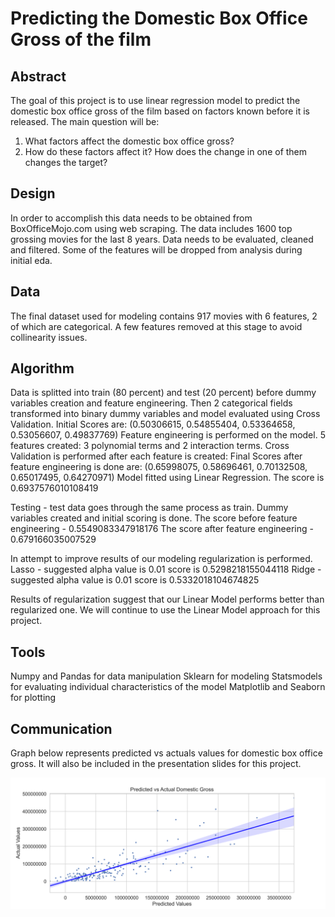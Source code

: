 # Predicting the Domestic Box Office Gross of the film

## Abstract

The goal of this project is to use linear regression model to predict the domestic box office gross of the film based on factors known before it is released. 
The main question will be:
1. What factors affect the domestic box office gross?
2. How do these factors affect it? How does the change in one of them changes the target?

## Design

In order to accomplish this data needs to be obtained from BoxOfficeMojo.com using web scraping. The data includes 1600 top grossing movies for the last 8 years. Data needs to be evaluated, cleaned and filtered. Some of the features will be dropped from analysis during initial eda.

## Data

The final dataset used for modeling contains 917 movies with 6 features, 2 of which are categorical. A few features removed at this stage to avoid collinearity issues.

## Algorithm

Data is splitted into train (80 percent) and test (20 percent) before dummy variables creation and feature engineering. Then 2 categorical fields transformed into binary dummy variables and model evaluated using Cross Validation. Initial Scores are: (0.50306615, 0.54855404, 0.53364658, 0.53056607, 0.49837769)
Feature engineering is performed on the model. 5 features created: 3 polynomial terms and 2 interaction terms. Cross Validation is performed after each feature is created:
Final Scores after feature engineering is done are: (0.65998075, 0.58696461, 0.70132508, 0.65017495, 0.64270971)
Model fitted using Linear Regression. The score is 0.6937576010108419

Testing - test data goes through the same process as train. Dummy variables created and initial scoring is done. The score before feature engineering - 0.5549083347918176
The score after feature engineering - 0.679166035007529

In attempt to improve results of our modeling regularization is performed. 
Lasso - suggested alpha value is 0.01 score is 0.5298218155044118
Ridge - suggested alpha value is 0.01 score is 0.5332018104674825

Results of regularization suggest that our Linear Model performs better than regularized one. We will continue to use the Linear Model approach for this project.

## Tools

Numpy and Pandas for data manipulation
Sklearn for modeling
Statsmodels for evaluating individual characteristics of the model
Matplotlib and Seaborn for plotting

## Communication

Graph below represents predicted vs actuals values for domestic box office gross. It will also be included in the presentation slides for this project.

![actual_vs_predicted](https://github.com/sambu2010/linear_regression_movies_analysis/blob/main/actual_vs_predicted.png)